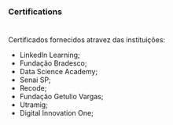 ### Certifications

#


Certificados fornecidos atravez das instituições:

- LinkedIn Learning;
- Fundação Bradesco;
- Data Science Academy;
- Senai SP;
- Recode;
- Fundação Getulio Vargas;
- Utramig;
- Digital Innovation One;
